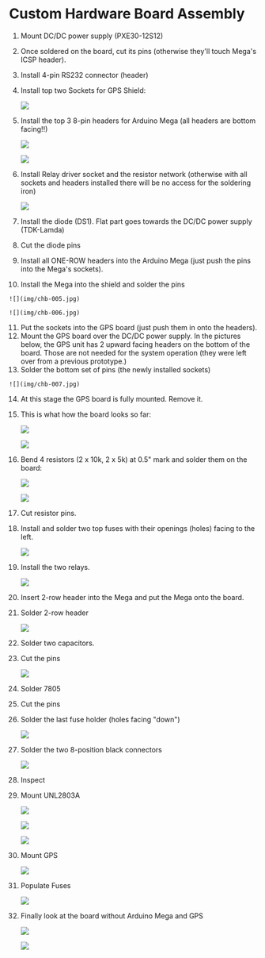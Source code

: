 # Custom Hardware Board Assembly

1. Mount DC/DC power supply (PXE30-12S12)
2. Once soldered on the board, cut its pins (otherwise they'll touch Mega's ICSP header).
3. Install 4-pin RS232 connector (header)
4. Install top two Sockets for GPS Shield:

	![](img/chb-001.jpg)

5. Install the top 3 8-pin headers for Arduino Mega (all headers are bottom facing!!)


	![](img/chb-002.jpg)

	![](img/chb-003.jpg)

6. Install Relay driver socket and the resistor network (otherwise with all sockets and headers installed there will be no access for the soldering iron)

	![](img/chb-004.jpg)

7. Install the diode (DS1).  Flat part goes towards the DC/DC power supply (TDK-Lamda)
8. Cut the diode pins
9.  Install all ONE-ROW headers into the Arduino Mega (just push the pins into the Mega's sockets).
10.  Install the Mega into the shield and solder the pins

	![](img/chb-005.jpg)

	![](img/chb-006.jpg)

11.  Put the sockets into the GPS board (just push them in onto the headers).
12.  Mount the GPS board over the DC/DC power supply.  In the pictures below, the GPS unit has 2 upward facing headers on the bottom of the board.  Those are not needed for the system operation (they were left over from a previous prototype.)
13.  Solder the bottom set of pins (the newly installed sockets)

	![](img/chb-007.jpg)

14. At this stage the GPS board is fully mounted.  Remove it.
15. This is what how the board looks so far:

	![](img/chb-008.jpg)

	![](img/chb-009.jpg)

16. Bend 4 resistors (2 x 10k, 2 x 5k) at 0.5" mark and solder them on the board:

	![](img/chb-010.jpg)

	![](img/chb-011.jpg)

17. Cut resistor pins.
18. Install and solder two top fuses with their openings (holes) facing to the left.

	![](img/chb-012.png)

19. Install the two relays.

	![](img/chb-013.jpg)


20. Insert 2-row header into the Mega and put the Mega onto the board.
21. Solder 2-row header

	![](img/chb-014.jpg)

22. Solder two capacitors.
23. Cut the pins

	![](img/chb-015.jpg)

24. Solder 7805
25. Cut the pins
26. Solder the last fuse holder (holes facing "down")

	![](img/chb-016.jpg)

27. Solder the two 8-position black connectors

	![](img/chb-017.jpg)

28. Inspect
29. Mount UNL2803A

	![](img/chb-018.jpg)

	![](img/chb-019.jpg)

	![](img/chb-020.jpg)

33. Mount GPS


	![](img/chb-021.jpg)


34. Populate Fuses

	![](img/chb-022.png)



35. Finally look at the board without Arduino Mega and GPS

	![](img/chb-023.jpg)

	![](img/chb-024.jpg)
